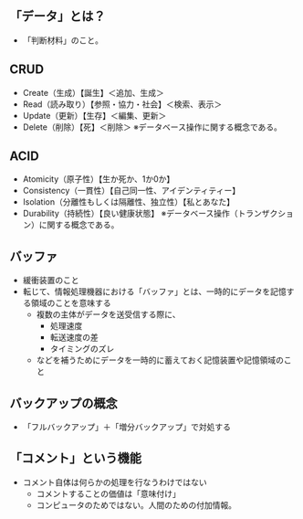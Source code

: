 ## 「データ」とは？
- 「判断材料」のこと。

## CRUD
- Create（生成）【誕生】＜追加、生成＞
- Read（読み取り）【参照・協力・社会】＜検索、表示＞
- Update（更新）【生存】＜編集、更新＞
- Delete（削除）【死】＜削除＞
※データベース操作に関する概念である。

## ACID
- Atomicity（原子性）【生か死か、1か0か】
- Consistency（一貫性）【自己同一性、アイデンティティー】
- Isolation（分離性もしくは隔離性、独立性）【私とあなた】
- Durability（持続性）【良い健康状態】
※データベース操作（トランザクション）に関する概念である。

## バッファ
- 緩衝装置のこと
- 転じて、情報処理機器における「バッファ」とは、一時的にデータを記憶する領域のことを意味する
	- 複数の主体がデータを送受信する際に、
		- 処理速度
		- 転送速度の差
		- タイミングのズレ
	- などを補うためにデータを一時的に蓄えておく記憶装置や記憶領域のこと

## バックアップの概念
- 「フルバックアップ」＋「増分バックアップ」で対処する

## 「コメント」という機能
- コメント自体は何らかの処理を行なうわけではない
	- コメントすることの価値は「意味付け」
	- コンピュータのためではない。人間のための付加情報。
